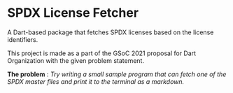 # SPDX License Fetcher

A Dart-based package that fetches SPDX licenses based on the license identifiers.

This project is made as a part of the GSoC 2021 proposal for Dart Organization with the given problem statement.

**The problem** : _Try writing a small sample program that can fetch one of the SPDX master files and print it to the terminal as a markdown._
